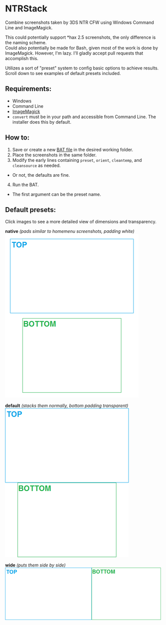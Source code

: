 # NTRStack
Combine screenshots taken by 3DS NTR CFW using Windows Command Line and ImageMagick.

This could potentially support *hax 2.5 screenshots, the only difference is the naming scheme.    
Could also potentially be made for Bash, given most of the work is done by ImageMagick.
However, I'm lazy. I'll gladly accept pull requests that accomplish this.

Utilizes a sort of "preset" system to config basic options to achieve results.    
Scroll down to see examples of default presets included.

Requirements:
----
- Windows
 - Command Line
- [ImageMagick](http://imagemagick.org/script/binary-releases.php#windows)
 - `convert` must be in your path and accessible from Command Line. The installer does this by default.

How to:
----
1. Save or create a new [BAT file](https://raw.githubusercontent.com/RePod/NTRStack/master/ntr_stack.bat) in the desired working folder.
2. Place the screenshots in the same folder.
3. Modify the early lines containing `preset`, `orient`, `cleantemp`, and `cleansource` as needed.
 - Or not, the defaults are fine.
4. Run the BAT.
 - The first argument can be the preset name.

Default presets:
----
Click images to see a more detailed view of dimensions and transparency.

**native** *(pads similar to homemenu screenshots, padding white)*    
!["native" preset](sample/HNI_0000.png)

**default** *(stacks them normally, bottom padding transparent)*    
![](sample/scr_0000.png)

**wide** *(puts them side by side)*    
![](sample/wide_0000.png)
